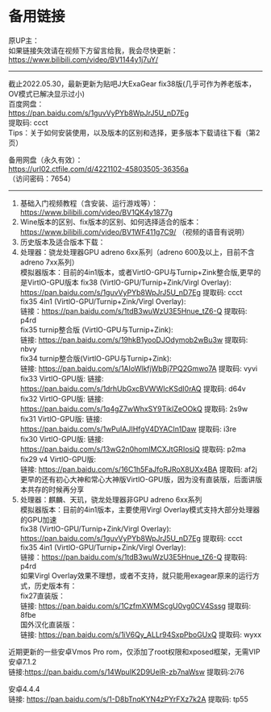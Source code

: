 # 备用链接

原UP主：    
如果链接失效请在视频下方留言给我，我会尽快更新：    
https://www.bilibili.com/video/BV1144y1j7uY/    
_ _ _ _ _ _ _ _ _ _ _ _ _ _ _ _ _ _ _ _ _ _ _ _ _
截止2022.05.30，最新更新为贴吧J大ExaGear fix38版(几乎可作为养老版本，OV模式已解决显示过小)  
百度网盘：  
https://pan.baidu.com/s/1guvVyPYb8WpJrJ5U_nD7Eg     
提取码: ccct    
Tips：关于如何安装使用，以及版本的区别和选择，更多版本下载请往下看（第2页） 

备用网盘（永久有效）：  
https://url02.ctfile.com/d/4221102-45803505-36356a  
（访问密码：7654）  
_ _ _ _ _ _ _ _ _ _ _ _ _ _ _ _ _ _ _ _ _ _ _ _ _

1. 基础入门视频教程（含安装、运行游戏等）：  
https://www.bilibili.com/video/BV1QK4y1877g 
2. Wine版本的区别、fix版本的区别、如何选择适合的版本：   
https://www.bilibili.com/video/BV1WF411g7C9/    （视频的语音有说明）    
3. 历史版本及适合版本下载：  
1. 处理器：骁龙处理器GPU adreno 6xx系列（adreno 600及以上，目前不含adreno 7xx系列）   
   模拟器版本：目前的4in1版本，或者VirtlO-GPU与Turnip+Zink整合版,更早的是VirtlO-GPU版本 
fix38 (VirtlO-GPU/Turnip+Zink/Virgl Overlay):   
https://pan.baidu.com/s/1guvVyPYb8WpJrJ5U_nD7Eg 提取码: ccct    
fix35 4in1 (VirtlO-GPU/Turnip+Zink/Virgl Overlay):  
链接：https://pan.baidu.com/s/1tdB3wuWzU3E5Hnue_tZ6-Q 提取码: p4rd  
fix35 turnip整合版 (VirtlO-GPU与Turnip+Zink):   
链接: https://pan.baidu.com/s/19hkB1yooDJOdymob2wBu3w 提取码: nbvy  
fix34 turnip整合版(VirtlO-GPU与Turnip+Zink):    
链接: https://pan.baidu.com/s/1AIoWlkfjWbBj7PQ2Gmwo7A 提取码: vyvi  
fix33 VirtlO-GPU版: 
链接: https://pan.baidu.com/s/1drhUbGxcBVWWIcKSdI0rAQ 提取码: d64v  
fix32 VirtlO-GPU版: 
链接: https://pan.baidu.com/s/1q4gZ7wWhxSY9TiklZeOOkQ 提取码: 2s9w  
fix31 VirtlO-GPU版: 
链接: https://pan.baidu.com/s/1wPuIAJIHfgV4DYACIn1Daw 提取码: i3re  
fix30 VirtlO-GPU版: 
链接: https://pan.baidu.com/s/13wG2n0homIMCXJtGRIosiQ 提取码: p2ma  
fix29 v4 VirtlO-GPU版:  
链接: https://pan.baidu.com/s/16C1h5FaJfoRJRoX8UXx4BA 提取码: af2j  
更早的还有初心大神和常心大神版VirtlO-GPU版，因为没有直装版，后面讲版本共存的时候再分享  
2. 处理器：麒麟、天玑，骁龙处理器非GPU adreno 6xx系列   
   模拟器版本：目前的4in1版本，主要使用Virgl Overlay模式支持大部分处理器的GPU加速   
fix38 (VirtlO-GPU/Turnip+Zink/Virgl Overlay):   
https://pan.baidu.com/s/1guvVyPYb8WpJrJ5U_nD7Eg 提取码: ccct    
fix35 4in1 (VirtlO-GPU/Turnip+Zink/Virgl Overlay):  
链接：https://pan.baidu.com/s/1tdB3wuWzU3E5Hnue_tZ6-Q 提取码: p4rd  
如果Virgl Overlay效果不理想，或者不支持，就只能用exagear原来的运行方式，历史版本有：    
fix27直装版：   
链接: https://pan.baidu.com/s/1CzfmXWMScgU0vg0CV4Sssg 提取码: 8fbe   
国外汉化直装版：    
链接: https://pan.baidu.com/s/1iV6Qy_ALLr94SxpPboGUxQ 提取码: wyxx   




近期更新的一些安卓Vmos Pro rom，仅添加了root权限和xposed框架，无需VIP   
安卓7.1.2   
链接:https://pan.baidu.com/s/14WpuIK2D9UelR-zb7naWsw 提取码:2i76    

安卓4.4.4   
链接: https://pan.baidu.com/s/1-D8bTnqKYN4zPYrFXz7k2A 提取码: tp55  